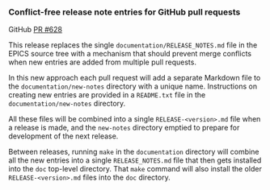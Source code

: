 ### Conflict-free release note entries for GitHub pull requests

GitHub [PR #628](https://github.com/epics-base/epics-base/pull/628)

This release replaces the single `documentation/RELEASE_NOTES.md` file in the
EPICS source tree with a mechanism that should prevent merge conflicts when new
entries are added from multiple pull requests.

In this new approach each pull request will add a separate Markdown file to the
`documentation/new-notes` directory with a unique name.
Instructions on creating new entries are provided in a `README.txt` file in the
`documentation/new-notes` directory.

All these files will be combined into a single `RELEASE-<version>.md` file when
a release is made, and the `new-notes` directory emptied to prepare for
development of the next release.

Between releases, running `make` in the `documentation` directory will combine
all the new entries into a single `RELEASE_NOTES.md` file that then gets
installed into the `doc` top-level directory.
That `make` command will also install the older `RELEASE-<version>.md` files
into the `doc` directory.
